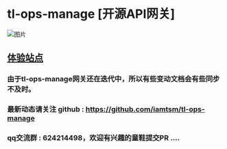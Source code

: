 # tl-ops-manage  [开源API网关]

 ![图片](https://qnproxy.iamtsm.cn/tl-ops-manage.png "图片") 

 
## [体验站点](https://tlops.iamtsm.cn/tlopsmanage/tl_ops_web_index.html "体验demo")

### 由于tl-ops-manage网关还在迭代中，所以有些变动文档会有些同步不及时。

### 最新动态请关注 github : https://github.com/iamtsm/tl-ops-manage 

### qq交流群 : 624214498，欢迎有兴趣的童鞋提交PR ....